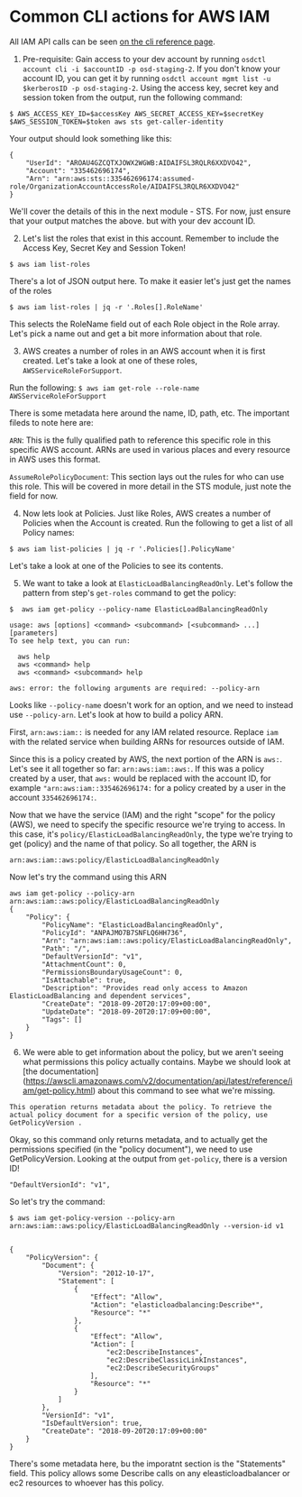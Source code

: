 # Common CLI actions for AWS IAM

All IAM API calls can be seen [on the cli reference page](https://awscli.amazonaws.com/v2/documentation/api/latest/reference/iam/index.html).

1. Pre-requisite: Gain access to your dev account by running `osdctl account cli -i $accountID -p osd-staging-2`. If you don't know your account ID, you can get it by running `osdctl account mgmt list -u $kerberosID -p osd-staging-2`. Using the access key, secret key and session token from the output, run the following command:
```
$ AWS_ACCESS_KEY_ID=$accessKey AWS_SECRET_ACCESS_KEY=$secretKey $AWS_SESSION_TOKEN=$token aws sts get-caller-identity 
```

Your output should look something like this:
```
{
    "UserId": "AROAU4GZCQTXJOWX2WGWB:AIDAIFSL3RQLR6XXDVO42",
    "Account": "335462696174",
    "Arn": "arn:aws:sts::335462696174:assumed-role/OrganizationAccountAccessRole/AIDAIFSL3RQLR6XXDVO42"
}
```

We'll cover the details of this in the next module - STS. For now, just ensure that your output matches the above. but with your dev account ID.

2. Let's list the roles that exist in this account. Remember to include the Access Key, Secret Key and Session Token!
```
$ aws iam list-roles
```

There's a lot of JSON output here. To make it easier let's just get the names of the roles

```
$ aws iam list-roles | jq -r '.Roles[].RoleName'
```
This selects the RoleName field out of each Role object in the Role array. Let's pick a name out and get a bit more information about that role.

3. AWS creates a number of roles in an AWS account when it is first created. Let's  take a look at one of these roles, `AWSServiceRoleForSupport`. 
   
Run the following: 
`$ aws iam get-role --role-name AWSServiceRoleForSupport`

There is some metadata here around the name, ID, path, etc. The important fileds to note here are:

`ARN`: This is the fully qualified path to reference this specific role in this specific AWS account. ARNs are used in various places and every resource in AWS uses this format.

`AssumeRolePolicyDocument`: This section lays out the rules for who can use this role. This will be covered in more detail in the STS module, just note the field for now.


4. Now lets look at Policies. Just like Roles, AWS creates a number of Policies when the Account is created. 
Run the following to get a list of all Policy names:
```
$ aws iam list-policies | jq -r '.Policies[].PolicyName'
```

Let's take a look at one of the Policies to see its contents.

5. We want to take a look at `ElasticLoadBalancingReadOnly`. Let's follow the pattern from step's `get-roles` command to get the policy:

```
$  aws iam get-policy --policy-name ElasticLoadBalancingReadOnly

usage: aws [options] <command> <subcommand> [<subcommand> ...] [parameters]
To see help text, you can run:

  aws help
  aws <command> help
  aws <command> <subcommand> help

aws: error: the following arguments are required: --policy-arn

```

Looks like `--policy-name` doesn't work for an option, and we need to instead use `--policy-arn`. Let's look at how to build a policy ARN.

First, `arn:aws:iam::` is needed for any IAM related resource. Replace `iam` with the related service when building ARNs for resources outside of IAM.

Since this is a policy created by AWS, the next portion of the ARN is `aws:`. Let's see it all together so far:
`arn:aws:iam::aws:`. If this was a policy created by a user, that `aws:` would be replaced with the account ID, for example `"arn:aws:iam::335462696174:` for a policy created by a user in the account `335462696174:`.

Now that we have the service (IAM) and the right "scope" for the policy (AWS), we need to specify the specific resource we're trying to access. In this case, it's `policy/ElasticLoadBalancingReadOnly`, the type we're trying to get (policy) and the name of that policy. So all together, the ARN is 
```
arn:aws:iam::aws:policy/ElasticLoadBalancingReadOnly
```

Now let's try the command using this ARN
```
aws iam get-policy --policy-arn arn:aws:iam::aws:policy/ElasticLoadBalancingReadOnly
{
    "Policy": {
        "PolicyName": "ElasticLoadBalancingReadOnly",
        "PolicyId": "ANPAJMO7B7SNFLQ6HH736",
        "Arn": "arn:aws:iam::aws:policy/ElasticLoadBalancingReadOnly",
        "Path": "/",
        "DefaultVersionId": "v1",
        "AttachmentCount": 0,
        "PermissionsBoundaryUsageCount": 0,
        "IsAttachable": true,
        "Description": "Provides read only access to Amazon ElasticLoadBalancing and dependent services",
        "CreateDate": "2018-09-20T20:17:09+00:00",
        "UpdateDate": "2018-09-20T20:17:09+00:00",
        "Tags": []
    }
}
```

6. We were able to get information about the policy, but we aren't seeing what permissions this policy actually contains. Maybe we should look at [the documentation] (https://awscli.amazonaws.com/v2/documentation/api/latest/reference/iam/get-policy.html) about this command to see what we're missing. 

```
This operation returns metadata about the policy. To retrieve the actual policy document for a specific version of the policy, use GetPolicyVersion .
```

Okay, so this command only returns metadata, and to actually get the permissions specified (in the "policy document"), we need to use GetPolicyVersion. Looking at the output from `get-policy`, there is a version ID!
```
"DefaultVersionId": "v1",
```

So let's try the command:
```
$ aws iam get-policy-version --policy-arn arn:aws:iam::aws:policy/ElasticLoadBalancingReadOnly --version-id v1


{
    "PolicyVersion": {
        "Document": {
            "Version": "2012-10-17",
            "Statement": [
                {
                    "Effect": "Allow",
                    "Action": "elasticloadbalancing:Describe*",
                    "Resource": "*"
                },
                {
                    "Effect": "Allow",
                    "Action": [
                        "ec2:DescribeInstances",
                        "ec2:DescribeClassicLinkInstances",
                        "ec2:DescribeSecurityGroups"
                    ],
                    "Resource": "*"
                }
            ]
        },
        "VersionId": "v1",
        "IsDefaultVersion": true,
        "CreateDate": "2018-09-20T20:17:09+00:00"
    }
}
```

There's some metadata here, bu the imporatnt section is the "Statements" field. This policy allows some Describe calls on any eleasticloadbalancer or ec2 resources to whoever has this policy.

